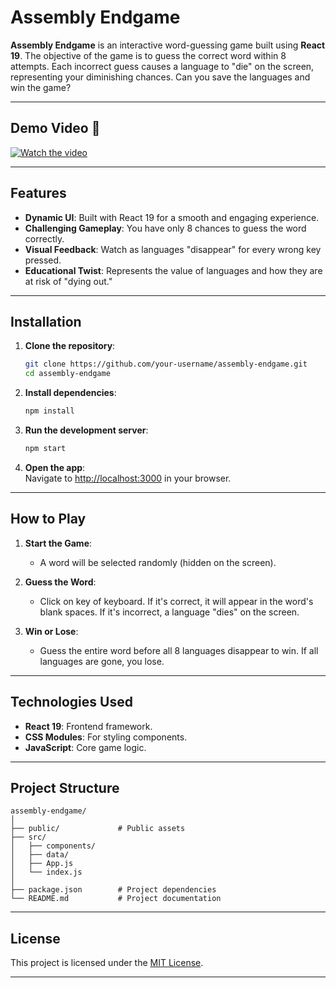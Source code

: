 # Assembly Endgame

**Assembly Endgame** is an interactive word-guessing game built using **React 19**. The objective of the game is to guess the correct word within 8 attempts. Each incorrect guess causes a language to "die" on the screen, representing your diminishing chances. Can you save the languages and win the game?

---

## Demo Video 🎥

[![Watch the video](https://img.youtube.com/vi/ATB6_4wc_fk/0.jpg)](https://youtu.be/ATB6_4wc_fk)

---

## Features

- **Dynamic UI**: Built with React 19 for a smooth and engaging experience.
- **Challenging Gameplay**: You have only 8 chances to guess the word correctly.
- **Visual Feedback**: Watch as languages "disappear" for every wrong key pressed.
- **Educational Twist**: Represents the value of languages and how they are at risk of "dying out."

---

## Installation

1. **Clone the repository**:

   ```bash
   git clone https://github.com/your-username/assembly-endgame.git
   cd assembly-endgame
   ```

2. **Install dependencies**:

   ```bash
   npm install
   ```

3. **Run the development server**:

   ```bash
   npm start
   ```

4. **Open the app**:  
   Navigate to [http://localhost:3000](http://localhost:3000) in your browser.

---

## How to Play

1. **Start the Game**:

   - A word will be selected randomly (hidden on the screen).

2. **Guess the Word**:

   - Click on key of keyboard. If it's correct, it will appear in the word's blank spaces. If it's incorrect, a language "dies" on the screen.

3. **Win or Lose**:
   - Guess the entire word before all 8 languages disappear to win. If all languages are gone, you lose.

---

## Technologies Used

- **React 19**: Frontend framework.
- **CSS Modules**: For styling components.
- **JavaScript**: Core game logic.

---

## Project Structure

```
assembly-endgame/
│
├── public/             # Public assets
├── src/
│   ├── components/
│   ├── data/
│   ├── App.js
│   └── index.js
│
├── package.json        # Project dependencies
└── README.md           # Project documentation
```

---

## License

This project is licensed under the [MIT License](LICENSE).

---
